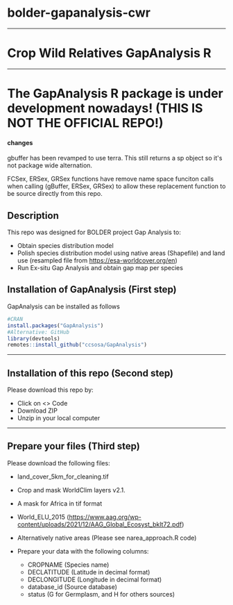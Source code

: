 # bolder-gapanalysis-cwr
______
# Crop Wild Relatives GapAnalysis R
______
# The GapAnalysis R package is under development nowadays! (THIS IS NOT THE OFFICIAL REPO!)

#### changes 
gbuffer has been revamped to use terra. This still returns a sp object so it's not package wide alternation. 

FCSex, ERSex, GRSex functions have remove name space funciton calls when calling (gBuffer, ERSex, GRSex) to allow these replacement function to be source directly from this repo. 

## Description
This repo was designed for BOLDER project Gap Analysis to:
- Obtain species distribution model
- Polish species distribution model using native areas (Shapefile) and land use (resampled file from https://esa-worldcover.org/en)
- Run Ex-situ Gap Analysis and obtain gap map per species

## Installation of GapAnalysis (First step)
GapAnalysis can be installed as follows
```r
#CRAN
install.packages("GapAnalysis")
#Alternative: GitHub
library(devtools)
remotes::install_github("ccsosa/GapAnalysis")
```
______
## Installation of this repo (Second step)
Please download this repo by:
- Click on <> Code
- Download ZIP
- Unzip in your local computer
______
## Prepare your files (Third step)
Please download the following files: 
- land_cover_5km_for_cleaning.tif
- Crop and mask WorldClim layers v2.1.
- A mask for Africa in tif format
- World_ELU_2015 (https://www.aag.org/wp-content/uploads/2021/12/AAG_Global_Ecosyst_bklt72.pdf)
- Alternatively native areas (Please see narea_approach.R code)
- Prepare your data with the following columns: 

  - CROPNAME (Species name)
  - DECLATITUDE (Latitude in decimal format)
  - DECLONGITUDE (Longitude in decimal format)
  - database_id  (Source database)
  - status (G for Germplasm, and H for others sources)
